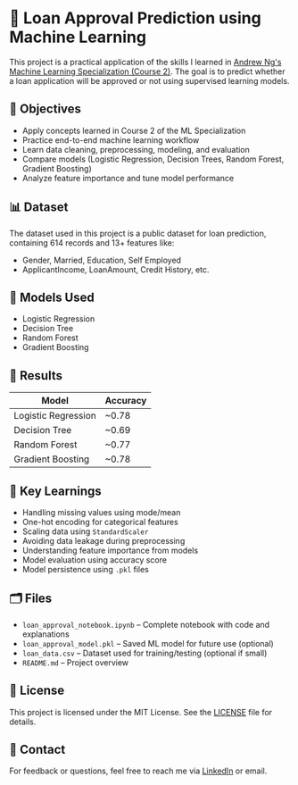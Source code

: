 # 🏦 Loan Approval Prediction using Machine Learning

This project is a practical application of the skills I learned in [Andrew Ng's Machine Learning Specialization (Course 2)](https://www.coursera.org/specializations/machine-learning-introduction). The goal is to predict whether a loan application will be approved or not using supervised learning models.

## 📌 Objectives

- Apply concepts learned in Course 2 of the ML Specialization
- Practice end-to-end machine learning workflow
- Learn data cleaning, preprocessing, modeling, and evaluation
- Compare models (Logistic Regression, Decision Trees, Random Forest, Gradient Boosting)
- Analyze feature importance and tune model performance

## 📊 Dataset

The dataset used in this project is a public dataset for loan prediction, containing 614 records and 13+ features like:
- Gender, Married, Education, Self Employed
- ApplicantIncome, LoanAmount, Credit History, etc.

## 🧪 Models Used

- Logistic Regression
- Decision Tree
- Random Forest
- Gradient Boosting

## 🎯 Results

| Model              | Accuracy |
|-------------------|----------|
| Logistic Regression | ~0.78 |
| Decision Tree       | ~0.69 |
| Random Forest       | ~0.77 |
| Gradient Boosting   | ~0.78 |

## 🧠 Key Learnings

- Handling missing values using mode/mean
- One-hot encoding for categorical features
- Scaling data using `StandardScaler`
- Avoiding data leakage during preprocessing
- Understanding feature importance from models
- Model evaluation using accuracy score
- Model persistence using `.pkl` files

## 🗂 Files

- `loan_approval_notebook.ipynb` – Complete notebook with code and explanations
- `loan_approval_model.pkl` – Saved ML model for future use (optional)
- `loan_data.csv` – Dataset used for training/testing (optional if small)
- `README.md` – Project overview

## 📜 License

This project is licensed under the MIT License. See the [LICENSE](./LICENSE) file for details.

## 📩 Contact

For feedback or questions, feel free to reach me via [LinkedIn](https://www.linkedin.com) or email.
